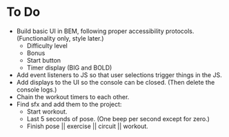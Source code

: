 # To Do

- Build basic UI in BEM, following proper accessibility protocols. (Functionality only, style later.)
  - Difficulty level
  - Bonus
  - Start button
  - Timer display (BIG and BOLD)
- Add event listeners to JS so that user selections trigger things in the JS.
- Add displays to the UI so the console can be closed. (Then delete the console logs.)
- Chain the workout timers to each other.
- Find sfx and add them to the project:
  - Start workout.
  - Last 5 seconds of pose. (One beep per second except for zero.)
  - Finish pose || exercise || circuit || workout.